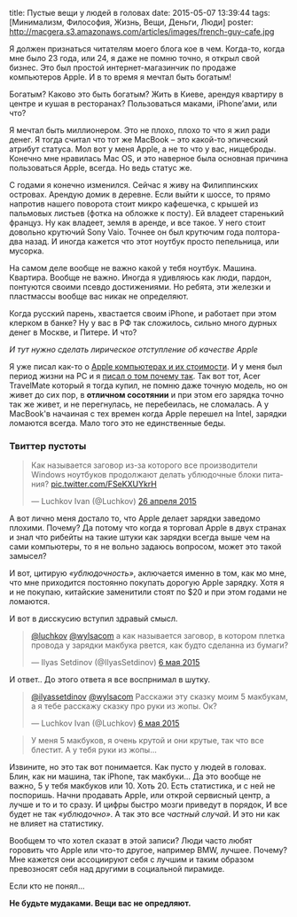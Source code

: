 title: Пустые вещи у людей в головах
date: 2015-05-07 13:39:44
tags: [Минимализм, Философия, Жизнь, Вещи, Деньги, Люди]
poster: http://macgera.s3.amazonaws.com/articles/images/french-guy-cafe.jpg

Я должен признаться читателям моего блога кое в чем. Когда-то, когда мне было 23 года, или 24, я даже не помню точно, я открыл свой бизнес. Это был простой интернет-магазинчик по продаже компьютеров Apple. И в то время я мечтал быть богатым!

Богатым? Каково это быть богатым? Жить в Киеве, арендуя квартиру в центре и кушая в ресторанах? Пользоваться маками, iPhone’ами, или что?

Я мечтал быть миллионером. Это не плохо, плохо то что я жил ради денег. Я тогда считал что тот же MacBook – это какой-то эпический атрибут статуса. Мол вот у меня Apple, а не то что у вас, нищеброды. Конечно мне нравилась Mac OS, и это наверное была основная причина пользоваться Apple, всегда. Но ведь статус же.

С годами я конечно изменился. Сейчас я живу на Филиппинских островах. Арендую домик в деревне. Если выйти к шоссе, то прямо напротив нашего поворота стоит микро кафешечка, с крышей из пальмовых листьев (фотка на обложке к посту). Ей владеет старенький француз. Ну как владеет, земля в аренде, и все такое. У него стоит довольно крутючий Sony Vaio. Точнее он был крутючим года полтора-два назад. И иногда кажется что этот ноутбук просто пепельница, или мусорка.

На самом деле вообще не важно какой у тебя ноутбук. Машина. Квартира. Вообще не важно. Иногда я удивляюсь как люди, пардон, понтуются своими псевдо достижениями. Но ребята, эти железки и пластмассы вообще вас никак не определяют.

Когда русский парень, хвастается своим iPhone, и работает при этом клерком в банке? Ну у вас в РФ так сложилось, сильно много дурных денег в Москве, и Питере. И что?

*И тут нужно сделать лирическое отступление об качестве Apple*

Я уже писал как-то о [Apple компьютерах и их стоимости](/blog/expensive-not-better/). И у меня был период жизни на PC и я [писал о том почему так](/blog/work-space-cost/). Так вот тот, Acer TravelMate который я тогда купил, не помню даже точную модель, но он живет до сих пор, в **отличном сосотянии** и при этом его зарядка точно так же живет, и не перегнулась, не перебеилась, не сломалась. А у MacBook'в начаиная с тех времен когда Apple перешел на Intel, зарядки ломаются всегда. Мало того это не единственные беды.

### Твиттер пустоты

<div class="tweet">
    <blockquote class="twitter-tweet" lang="ru"><p lang="ru" dir="ltr">Как называется заговор из-за которого все производители Windows ноутбуков продолжают делать ублюдочные блоки питания? <a href="http://t.co/FSeKXUYkrH">pic.twitter.com/FSeKXUYkrH</a></p>&mdash; Luchkov Ivan (@Luchkov) <a href="https://twitter.com/Luchkov/status/592400294966878210">26 апреля 2015</a></blockquote>
    <script async src="//platform.twitter.com/widgets.js" charset="utf-8"></script>
</div>

А вот лично меня достало то, что Apple делает зарядки заведомо плохими. Почему? Да потому что когда я торговал Apple в двух странах и знал что рибейты на такие штуки как зарядки всегда выше чем на сами компьютеры, то я не вольно задаюсь вопросом, может это такой замысел?

И вот, цитирую *«ублюдочность»*, аключается именно в том, как мо мне, что мне приходится постоянно покупать дорогую Apple зарядку. Хотя я и не покупаю, китайские заменитили стоят по $20 и при этом годами не ломаются.

И вот в дисскусию вступил здравый смысл.

<div class="tweet">
    <blockquote class="twitter-tweet" lang="ru"><p lang="ru" dir="ltr"><a href="https://twitter.com/Luchkov">@luchkov</a> <a href="https://twitter.com/wylsacom">@wylsacom</a> а как называется заговор, в котором плетка провода у зарядки макбука рвется, как будто сделанна из бумаги?</p>&mdash; Ilyas Setdinov (@IlyasSetdinov) <a href="https://twitter.com/IlyasSetdinov/status/595899002689875968">6 мая 2015</a></blockquote>
    <script async src="//platform.twitter.com/widgets.js" charset="utf-8"></script>
</div>

И ответ.. До этого ответа я все воспрнимал в шутку.

<div class="tweet">
    <blockquote class="twitter-tweet" lang="ru"><p lang="ru" dir="ltr"><a href="https://twitter.com/IlyasSetdinov">@ilyassetdinov</a> <a href="https://twitter.com/wylsacom">@wylsacom</a> Расскажи эту сказку моим 5 макбукам, а я тебе расскажу сказку про руки из жопы. Ок?</p>&mdash; Luchkov Ivan (@Luchkov) <a href="https://twitter.com/Luchkov/status/595899230545383424">6 мая 2015</a></blockquote>
    <script async src="//platform.twitter.com/widgets.js" charset="utf-8"></script>
</div>

>У меня 5 макбуков, я очень крутой и они крутые, так что все блестит. А у тебя руки из жопы...

Извините, но это так вот понимается. Как пусто у людей в головах. Блин, как ни машина, так iPhone, так макбуки... Да это вообще не важно, 5 у тебя макбуков или 10. Хоть 20. Есть статистика, и с ней не поспоришь. Начни продавать Apple, или открой сервисный центр, а лучше и то и то сразу. И цифры быстро мозги приведут в порядок, И все будет не так *«ублюдочно»*. А так это все *частный случай*. И это ни как не влияет на статистику.

Вообщем то что хотел сказат в этой записи? Люди часто любят горовить что Apple или что-то другое, например BMW, лучшее. Почему? Мне кажется они ассоциируют себя с лучшим и таким образом превозносят себя над другими в социальной пирамиде.

Если кто не понял...

**Не будьте мудаками. Вещи вас не опредляют.**
